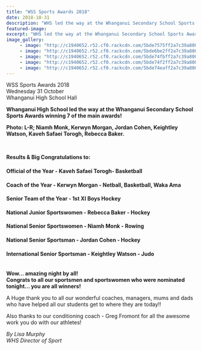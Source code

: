```yaml
---
title: "WSS Sports Awards 2018"
date: 2018-10-31
description: "WHS led the way at the Whanganui Secondary School Sports Awards tonight winning 7 of the main awards..."
featured-image: 
excerpt: "WHS led the way at the Whanganui Secondary School Sports Awards tonight winning 7 of the main awards."
image_gallery:
	 - image: "http://c1940652.r52.cf0.rackcdn.com/5bde7575ff2a7c39a80002c7/all-the-winners.jpg"
	 - image: "http://c1940652.r52.cf0.rackcdn.com/5bde6be2ff2a7c39a80002b4/the-six-main-winners.jpg"
	 - image: "http://c1940652.r52.cf0.rackcdn.com/5bde74fbff2a7c39a80002bc/hockey-team.jpg"
	 - image: "http://c1940652.r52.cf0.rackcdn.com/5bde74f2ff2a7c39a80002ba/hockey-boys-not-sure.jpg"
	 - image: "http://c1940652.r52.cf0.rackcdn.com/5bde74eaff2a7c39a80002b8/hockey-3-boys.jpg"
---
```


<p>WSS Sports Awards 2018<br />Wednesday 31 October<br />Whanganui High School Hall</p>
<p><strong>Whanganui High School led the way at the Whanganui Secondary School Sports Awards winning 7 of the main awards!</strong><span>&nbsp;</span></p>
<p><span><strong>Photo: L-R; Niamh Monk, Kerwyn Morgan, Jordan Cohen, Keightley Watson, Kaveh Safaei Torogh, Rebecca Baker.</strong></span></p>
<p><strong><br /></strong></p>
<p><strong><strong>Results &amp;</strong>&nbsp;Big Congratulations to:</strong></p>
<h4>Official of the Year - Kaveh Safaei Torogh- Basketball&nbsp;</h4>
<h4>Coach of the Year - Kerwyn Morgan - Netball, Basketball, Waka Ama</h4>
<h4>Senior Team of the Year - 1st XI Boys Hockey</h4>
<h4>National Junior Sportswomen - Rebecca Baker - Hockey</h4>
<h4 class="text_exposed_show">National Senior Sportswomen - Niamh Monk - Rowing</h4>
<h4 class="text_exposed_show">National Senior Sportsman - Jordan Cohen - Hockey</h4>
<h4 class="text_exposed_show">International Senior Sportsman - Keightley Watson - Judo</h4>
<p><br /><strong>Wow... amazing night by all!</strong>&nbsp;<br /><strong>Congrats to all our sportsmen and sportswomen who were nominated tonight... you are all winners!</strong></p>
<p>A Huge thank you to all our wonderful coaches, managers, mums and dads who have helped all our students get to where they are today!!&nbsp;</p>
<p>Also thanks to our conditioning coach - Greg Fromont for all the awesome work you do with our athletes!</p>
<p><em><span class="_5mfr"><span class="_6qdm">By Lisa Murphy<br /></span></span></em><em><span class="_5mfr"><span class="_6qdm">WHS Director of Sport</span></span></em></p>

